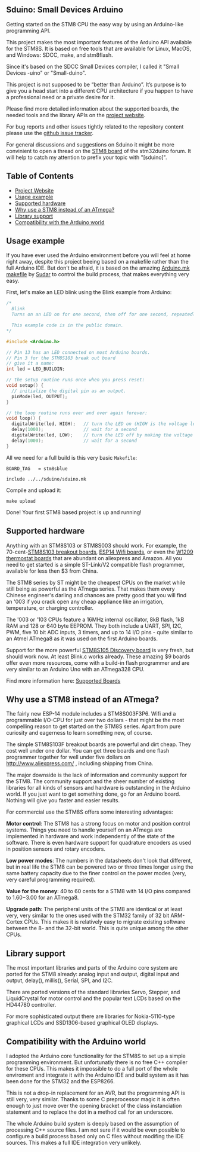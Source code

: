 ## Sduino: Small Devices Arduino

Getting started on the STM8 CPU the easy way by using an Arduino-like
programming API.

This project makes the most important features of the Arduino API available
for the STM8S. It is based on free tools that are available for Linux,
MacOS, and Windows: SDCC, make, and stm8flash.

Since it's based on the SDCC Small Devices compiler, I called it "Small
Devices -uino" or "Small-duino".

This project is not supposed to be “better than Arduino”. It’s purpose
is to give you a head start into a different CPU architecture if you happen
to have a professional need or a private desire for it.

Please find more detailed information about the supported boards, the needed
tools and the library APIs on the
[project website](https://tenbaht.github.io/sduino/).

For bug reports and other issues tightly related to the repository content
please use the
[github issue tracker](https://github.com/tenbaht/sduino/issues).

For general discussions and suggestions on Sduino it might be more
convinient to open a thread on the
[STM8 board](http://stm32duino.com/viewforum.php?f=52) of the stm32duino
forum. It will help to catch my attention to prefix your topic with
"[sduino]".


## Table of Contents

   * [Project Website](https://tenbaht.github.io/sduino/)
   * [Usage example](#usage)
   * [Supported hardware](#supported-hardware)
   * [Why use a STM8 instead of an ATmega?](#why-use-a-stm8-instead-of-an-atmega)
   * [Library support](#library-support)
   * [Compatibility with the Arduino world](#compatibility-with-the-arduino-world)




## Usage example

If you have ever used the Arduino environment before you will feel at home
right away, despite this project beeing based on a makefile rather than the
full Arduino IDE. But don't be afraid, it is based on the amazing
[Arduino.mk makefile](https://github.com/sudar/Arduino-Makefile) by
[Sudar](http://sudarmuthu.com>) to control the build process, that makes
everything very easy.

First, let's make an LED blink using the Blink example from Arduino:

```c
/*
  Blink
  Turns on an LED on for one second, then off for one second, repeatedly.

  This example code is in the public domain.
*/

#include <Arduino.h>

// Pin 13 has an LED connected on most Arduino boards.
// Pin 3 for the STM8S103 break out board
// give it a name:
int led = LED_BUILDIN;

// the setup routine runs once when you press reset:
void setup() {
  // initialize the digital pin as an output.
  pinMode(led, OUTPUT);
}

// the loop routine runs over and over again forever:
void loop() {
  digitalWrite(led, HIGH);   // turn the LED on (HIGH is the voltage level)
  delay(1000);               // wait for a second
  digitalWrite(led, LOW);    // turn the LED off by making the voltage LOW
  delay(1000);               // wait for a second
}
```

All we need for a full build is this very basic `Makefile`:

```make
BOARD_TAG	= stm8sblue

include ../../sduino/sduino.mk
```

Compile and upload it:

	make upload

Done! Your first STM8 based project is up and running!


## Supported hardware

Anything with an STM8S103 or STM8S003 should work. For example, the
70-cent-[STM8S103 breakout boards](https://tenbaht.github.io/sduino/hardware/stm8blue),
[ESP14 Wifi boards](https://tenbaht.github.io/sduino/hardware/esp14),
or even the [W1209 thermostat boards](https://www.aliexpress.com/wholesale?SearchText=w1209)
that are abundant on aliexpress and Amazon. All you need to get started is a
simple ST-Link/V2 compatible flash programmer, available for less then $3
from China.

The STM8 series by ST might be the cheapest CPUs on the market while still
being as powerful as the ATmega series. That makes them every Chinese
engineer's darling and chances are pretty good that you will find an '003 if
you crack open any cheap appliance like an irrigation, temperature, or
charging controller.

The '003 or '103 CPUs feature a 16MHz internal oscillator, 8kB flash, 1kB
RAM and 128 or 640 byte EEPROM. They both include a UART, SPI, I2C, PWM,
five 10 bit ADC inputs, 3 timers, and up to 14 I/O pins - quite similar to
an Atmel ATmega8 as it was used on the first Arduino boards.

Support for the more powerful
[STM8S105 Discovery board](https://tenbaht.github.io/sduino/hardware/stm8sdiscovery)
is very fresh, but should work now. At least Blink.c works already. These
amazing $9 boards offer even more resources, come with a build-in flash
programmer and are very similar to an Arduino Uno with an ATmega328 CPU.

Find more information here: [Supported Boards](https://tenbaht.github.io/sduino/hardware)



## Why use a STM8 instead of an ATmega?

The fairly new ESP-14 module includes a STM8S003F3P6. Wifi and a
programmable I/O-CPU for just over two dollars - that might be the most
compelling reason to get started on the STM8S series. Apart from pure
curiosity and eagerness to learn something new, of course.

The simple STM8S103F breakout boards are powerful and dirt cheap. They cost
well under one dollar. You can get three boards and one flash programmer
together for well under five dollars on http://www.aliexpress.com/ ,
including shipping from China.

The major downside is the lack of information and community support for the
STM8. The community support and the sheer number of existing libraries for
all kinds of sensors and hardware is outstanding in the Arduino world. If
you just want to get something done, go for an Arduino board. Nothing will
give you faster and easier results.

For commercial use the STM8S offers some interesting advantages:

**Motor control**: The STM8 has a strong focus on motor and position control
systems. Things you need to handle yourself on an ATmega are implemented in
hardware and work independently of the state of the software. There is even
hardware support for quadrature encoders as used in position sensors and
rotary encoders.

**Low power modes**: The numbers in the datasheets don't look that different,
but in real life the STM8 can be powered two or three times longer using the
same battery capacity due to the finer control on the power modes (very,
very careful programming required).

**Value for the money**: 40 to 60 cents for a STM8 with 14 I/O pins compared to
$1.60-$3.00 for an ATmega8.

**Upgrade path**: The peripheral units of the STM8 are identical or at least
very, very similar to the ones used with the STM32 family of 32 bit
ARM-Cortex CPUs. This makes it is relatively easy to migrate existing
software between the 8- and the 32-bit world. This is quite unique among the
other CPUs.



## Library support

The most important libraries and parts of the Arduino core system are
ported for the STM8 already: analog input and output, digital input and
output, delay(), millis(), Serial, SPI, and I2C.

There are ported versions of the standard libraries Servo, Stepper, and
LiquidCrystal for motor control and the popular text LCDs based on the
HD44780 controller.

For more sophisticated output there are libraries for Nokia-5110-type
graphical LCDs and SSD1306-based graphical OLED displays.



## Compatibility with the Arduino world

I adopted the Arduino core functionality for the STM8S to set up a simple
programming environment. But unfortunatly there is no free C++ compiler
for these CPUs. This makes it impossible to do a full port of the whole
enviroment and integrate it with the Arduino IDE and build system as it
has been done for the STM32 and the ESP8266.

This is not a drop-in replacement for an AVR, but the programming API is
still very, very similar. Thanks to some C preprocessor magic it is often
enough to just move over the opening bracket of the class instanciation
statement and to replace the dot in a method call for an underscore.

The whole Arduino build system is deeply based on the assumption of
processing C++ source files. I am not sure if it would be even possible to
configure a build process based only on C files without modifing the IDE
sources. This makes a full IDE integration very unlikely.


